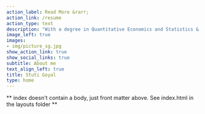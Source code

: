 ```yaml
---
action_label: Read More &rarr;
action_link: /resume
action_type: text
description: "With a degree in Quantitative Economics and Statistics & Data Science, I have built a strong foundation in leveraging data to inform policy and practice. My career spans roles in research, monitoring, and program evaluation across global and grassroots organizations such as J-PAL Global, Pratham Education Foundation, and the Central Square Foundation.\n\n Through these roles, I have collaborated directly with diverse stakeholders—including beneficiaries, governments, bureaucrats, academics, and NGOs—developing the ability to convene and translate ideas across groups, facilitating stakeholder alignment. I am dedicated to leveraging technology and digital public infrastructure to transform programs and their delivery, aiming to drive impactful and equitable solutions in the development sector."
image_left: true
images:
- img/picture_sg.jpg
show_action_link: true
show_social_links: true
subtitle: About me
text_align_left: true
title: Stuti Goyal
type: home
---
```


** index doesn't contain a body, just front matter above.
See index.html in the layouts folder **
